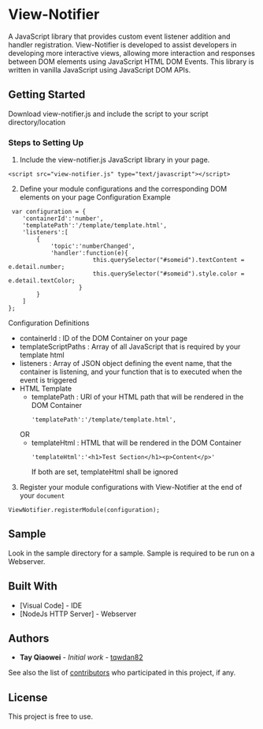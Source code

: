 # View-Notifier
A JavaScript library that provides custom event listener addition and handler registration. View-Notifier is developed to assist developers in developing more interactive views, allowing more interaction and responses between DOM elements using JavaScript HTML DOM Events. This library is written in vanilla JavaScript using JavaScript DOM APIs.

## Getting Started

Download view-notifier.js and include the script to your script directory/location

### Steps to Setting Up
1. Include the view-notifier.js JavaScript library in your page.
```
<script src="view-notifier.js" type="text/javascript"></script>
```

2. Define your module configurations and the corresponding DOM elements on your page
Configuration Example
```
 var configuration = {
    'containerId':'number',
    'templatePath':'/template/template.html',
    'listeners':[
        {
            'topic':'numberChanged',
            'handler':function(e){
                        this.querySelector("#someid").textContent = e.detail.number;
                        this.querySelector("#someid").style.color = e.detail.textColor;
                    }
        }
    ]
};
```
   Configuration Definitions
   - containerId  : ID of the DOM Container on your page
   - templateScriptPaths : Array of all JavaScript that is required by your template html
   - listeners : Array of JSON object defining the event name, that the container is listening, and your function that is to executed when the event is triggered
   - HTML Template
     - templatePath : URI of your HTML path that will be rendered in the DOM Container 
       ```
       'templatePath':'/template/template.html',
       ```
     OR
     - templateHtml : HTML that will be rendered in the DOM Container
       ```
       'templateHtml':'<h1>Test Section</h1><p>Content</p>'
       ```
        If both are set, templateHtml shall be ignored
3. Register your module configurations with View-Notifier at the end of your ``` document ```
```
ViewNotifier.registerModule(configuration);
```

## Sample
Look in the sample directory for a sample. Sample is required to be run on a Webserver.

## Built With

* [Visual Code] - IDE
* [NodeJs HTTP Server] - Webserver

## Authors

* **Tay Qiaowei** - *Initial work* - [tqwdan82](https://github.com/tqwdan82)

See also the list of [contributors](https://github.com/your/project/contributors) who participated in this project, if any.

## License

This project is free to use.

